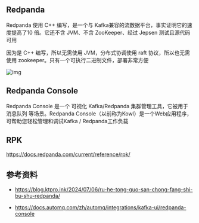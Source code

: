 ## Redpanda

Redpanda 使用 C++ 编写，是一个与 Kafka兼容的流数据平台，事实证明它的速度提高了10 倍。它还不含 JVM、不含 ZooKeeper、经过 Jepsen 测试且源代码可用

因为是 C++ 编写，所以无需使用 JVM，分布式协调使用 raft 协议，所以也无需使用 zookeeper。只有一个可执行二进制文件，部署非常方便

![img](.assets/RedPanda简介/fc60babcd8cd1796c7ef6b3f79a8f885.png)

## Redpanda Console

Redpanda Console 是一个 可视化 Kafka/Redpanda 集群管理工具，它被用于 消息队列 等场景。Redpanda Console（以前称为Kowl）是一个Web应用程序，可帮助您轻松管理和调试Kafka / Redpanda工作负载

## RPK

<https://docs.redpanda.com/current/reference/rpk/>

## 参考资料

- <https://blog.ktpro.ink/2024/07/06/ru-he-tong-guo-san-chong-fang-shi-bu-shu-redpanda/>

- <https://docs.automq.com/zh/automq/integrations/kafka-ui/redpanda-console>
